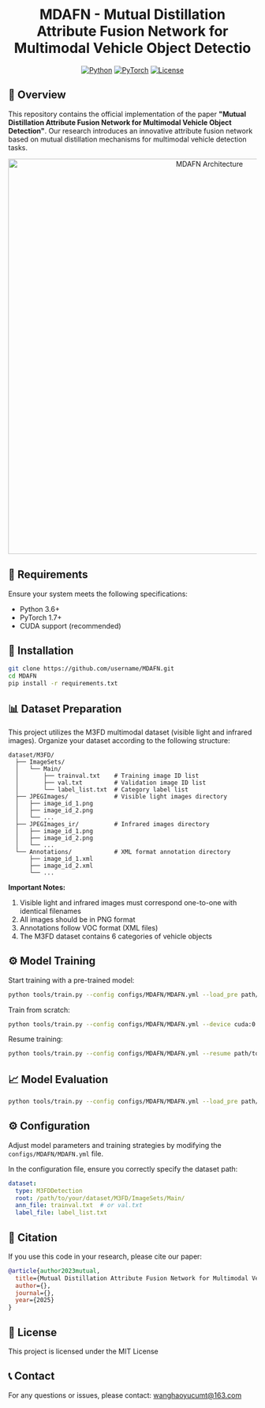 <!-- MDAFN - Mutual Distillation Attribute Fusion Network -->

<div align="center">
  
# MDAFN - Mutual Distillation Attribute Fusion Network for Multimodal Vehicle Object Detectio

[![Python](https://img.shields.io/badge/Python-3.6+-blue.svg)](https://www.python.org/)
[![PyTorch](https://img.shields.io/badge/PyTorch-1.7+-ee4c2c.svg)](https://pytorch.org/)
[![License](https://img.shields.io/badge/License-MIT-green.svg)](https://opensource.org/licenses/MIT)

</div>

## 📑 Overview

This repository contains the official implementation of the paper **"Mutual Distillation Attribute Fusion Network for Multimodal Vehicle Object Detection"**. Our research introduces an innovative attribute fusion network based on mutual distillation mechanisms for multimodal vehicle detection tasks.

<div align="center">
  <img src="path/to/architecture_diagram.png" alt="MDAFN Architecture" width="800px">
</div>

## 🔧 Requirements

Ensure your system meets the following specifications:
- Python 3.6+
- PyTorch 1.7+
- CUDA support (recommended)

## 🚀 Installation

```bash
git clone https://github.com/username/MDAFN.git
cd MDAFN
pip install -r requirements.txt
```

## 📊 Dataset Preparation

This project utilizes the M3FD multimodal dataset (visible light and infrared images). Organize your dataset according to the following structure:

```
dataset/M3FD/
  ├── ImageSets/
  │   └── Main/
  │       ├── trainval.txt    # Training image ID list
  │       ├── val.txt         # Validation image ID list
  │       └── label_list.txt  # Category label list
  ├── JPEGImages/             # Visible light images directory
  │   ├── image_id_1.png
  │   ├── image_id_2.png
  │   └── ...
  ├── JPEGImages_ir/          # Infrared images directory
  │   ├── image_id_1.png
  │   ├── image_id_2.png
  │   └── ...
  └── Annotations/            # XML format annotation directory
      ├── image_id_1.xml
      ├── image_id_2.xml
      └── ...
```

**Important Notes:**

1. Visible light and infrared images must correspond one-to-one with identical filenames
2. All images should be in PNG format
3. Annotations follow VOC format (XML files)
4. The M3FD dataset contains 6 categories of vehicle objects

## ⚙️ Model Training

Start training with a pre-trained model:

```bash
python tools/train.py --config configs/MDAFN/MDAFN.yml --load_pre path/to/pretrained.pth --device cuda:0
```

Train from scratch:

```bash
python tools/train.py --config configs/MDAFN/MDAFN.yml --device cuda:0
```

Resume training:

```bash
python tools/train.py --config configs/MDAFN/MDAFN.yml --resume path/to/checkpoint.pth --device cuda:0
```

## 📈 Model Evaluation

```bash
python tools/train.py --config configs/MDAFN/MDAFN.yml --load_pre path/to/model.pth --test_only --device cuda:0
```

## ⚙️ Configuration

Adjust model parameters and training strategies by modifying the `configs/MDAFN/MDAFN.yml` file.

In the configuration file, ensure you correctly specify the dataset path:

```yaml
dataset: 
  type: M3FDDetection
  root: /path/to/your/dataset/M3FD/ImageSets/Main/
  ann_file: trainval.txt  # or val.txt
  label_file: label_list.txt
```

## 📝 Citation

If you use this code in your research, please cite our paper:

```bibtex
@article{author2023mutual,
  title={Mutual Distillation Attribute Fusion Network for Multimodal Vehicle Object Detection},
  author={},
  journal={},
  year={2025}
}
```

## 📜 License

This project is licensed under the MIT License

## 📞 Contact

For any questions or issues, please contact: wanghaoyucumt@163.com
